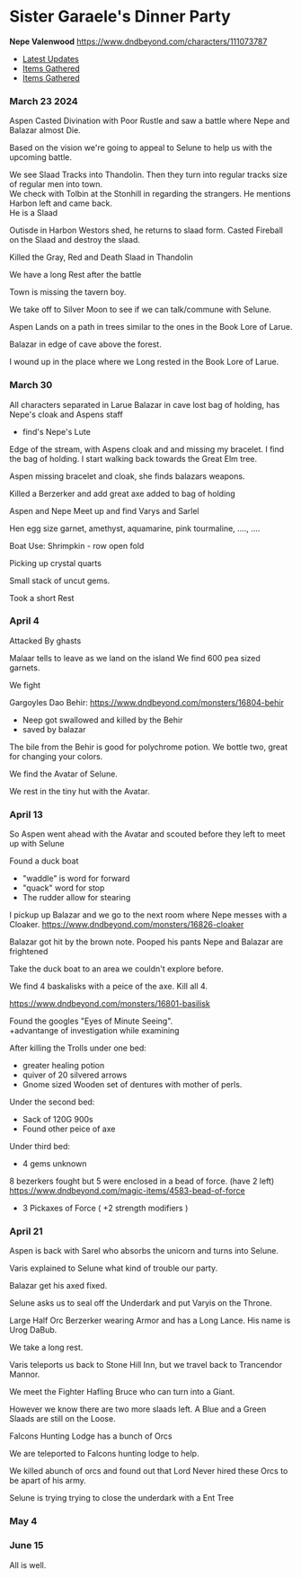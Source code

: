 # Sister Garaele's Dinner Party

**Nepe Valenwood**  https://www.dndbeyond.com/characters/111073787

- [Latest Updates](#eof)
- [Items Gathered](#items)
- [Items Gathered](https://github.com/lkemery/Nepe/blob/main/items.md#items-gathered)


### March 23 2024  

Aspen Casted Divination with Poor Rustle and saw a battle where Nepe and Balazar almost Die. 

Based on the vision we're going to appeal to Selune to help us with the upcoming battle. 

We see Slaad Tracks into Thandolin.  Then they turn into regular tracks size of regular men into town.  
We check with Tolbin at the Stonhill in regarding the strangers.  He mentions Harbon left and came back.  
He is a Slaad

Outisde in Harbon Westors shed, he returns to slaad form.
Casted Fireball on the Slaad and destroy the slaad. 

Killed the Gray, Red and Death Slaad in Thandolin

We have a long Rest after the battle

Town is missing the tavern boy.  

We take off to Silver Moon to see if we can talk/commune with Selune. 

Aspen Lands on a path in trees similar to the ones in the Book Lore of Larue.  

Balazar in edge of cave above the forest. 

I wound up in the place where we Long rested in the Book Lore of Larue. 

### March 30
All characters separated in Larue 
Balazar in cave lost bag of holding, has Nepe's cloak and Aspens staff
- find's Nepe's Lute

Edge of the stream, with Aspens cloak and and missing my bracelet.  I find the bag of holding.  I start walking back towards the Great Elm tree.  

Aspen missing bracelet and cloak, she finds balazars weapons.   

Killed a Berzerker and add great axe added to bag of holding

Aspen and Nepe Meet up and find Varys and Sarlel

Hen egg size garnet, amethyst, aquamarine, pink tourmaline, ...., ....

Boat Use: 
Shrimpkin - row
open 
fold 

Picking up crystal quarts 

Small stack of uncut gems.  

Took a short Rest 
### April 4 

Attacked By ghasts 

Malaar tells to leave as we land on the island
We find 600 pea sized garnets. 

We fight 

Gargoyles 
Dao 
Behir: https://www.dndbeyond.com/monsters/16804-behir
- Neep got swallowed and killed by the Behir
- saved by balazar

The bile from the Behir is good for polychrome potion.  We bottle two, great for changing your colors.  

We find the Avatar of Selune.  

We rest in the tiny hut with the Avatar. 
  
### April 13 
So Aspen went ahead with the Avatar and scouted before they left to meet up with Selune

Found a duck boat 
- "waddle" is word for forward
- "quack" word for stop
- The rudder allow for stearing

I pickup up Balazar and we go to the next room where Nepe messes with a Cloaker. 
https://www.dndbeyond.com/monsters/16826-cloaker

Balazar got hit by the brown note.  Pooped his pants 
Nepe and Balazar are frightened

Take the duck boat to an area we couldn't explore before. 

We find 4 baskalisks with a peice of the axe. Kill all 4. 

https://www.dndbeyond.com/monsters/16801-basilisk

Found the googles "Eyes of Minute Seeing".  
+advantange of investigation while examining 

After killing the Trolls under one bed: 
- greater healing potion
- quiver of 20 silvered arrows
- Gnome sized Wooden set of dentures with mother of perls. 

Under the second bed: 
- Sack of 120G 900s 
- Found other peice of axe 

Under third bed: 
- 4 gems unknown

8 bezerkers fought but 5 were enclosed in a bead of force.  (have 2 left)
https://www.dndbeyond.com/magic-items/4583-bead-of-force

- 3 Pickaxes of Force ( +2 strength modifiers )

### April 21 

Aspen is back with Sarel who absorbs the unicorn and turns into Selune.  

Varis explained to Selune what kind of trouble our party.   

Balazar get his axed fixed.  

Selune asks us to seal off the Underdark and put Varyis on the Throne.  

Large Half Orc Berzerker wearing Armor and has a Long Lance.  His name is Urog DaBub.  

We take a long rest.  

Varis teleports us back to Stone Hill Inn, but we travel back to Trancendor Mannor. 

We meet the Fighter Hafling Bruce who can turn into a Giant.  

However we know there are two more slaads left.  A Blue and a Green Slaads are still on the Loose.  

Falcons Hunting Lodge has a bunch of Orcs  

We are teleported to Falcons hunting lodge to help. 

We killed abunch of orcs and found out that Lord Never hired these Orcs to be apart of his army.  

Selune is trying trying to close the underdark with a Ent Tree

### May 4 

### June 15 
All is well.

<a id="eof"></a>
















